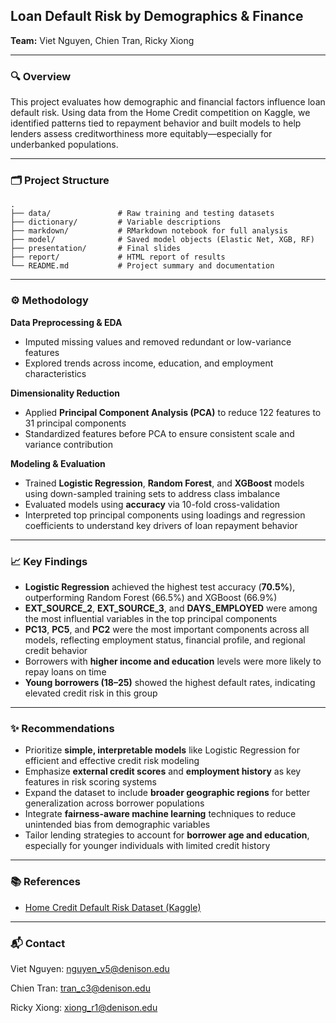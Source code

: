 ## Loan Default Risk by Demographics & Finance

**Team:** Viet Nguyen, Chien Tran, Ricky Xiong

---

### 🔍 Overview

This project evaluates how demographic and financial factors influence loan default risk. Using data from the Home Credit competition on Kaggle, we identified patterns tied to repayment behavior and built models to help lenders assess creditworthiness more equitably—especially for underbanked populations.

---

### 🗂 Project Structure

```
.
├── data/               # Raw training and testing datasets
├── dictionary/         # Variable descriptions
├── markdown/           # RMarkdown notebook for full analysis
├── model/              # Saved model objects (Elastic Net, XGB, RF)
├── presentation/       # Final slides
├── report/             # HTML report of results
└── README.md           # Project summary and documentation
```

---

### ⚙️ Methodology

**Data Preprocessing & EDA**

* Imputed missing values and removed redundant or low-variance features
* Explored trends across income, education, and employment characteristics

**Dimensionality Reduction**

* Applied **Principal Component Analysis (PCA)** to reduce 122 features to 31 principal components
* Standardized features before PCA to ensure consistent scale and variance contribution

**Modeling & Evaluation**

* Trained **Logistic Regression**, **Random Forest**, and **XGBoost** models using down-sampled training sets to address class imbalance
* Evaluated models using **accuracy** via 10-fold cross-validation
* Interpreted top principal components using loadings and regression coefficients to understand key drivers of loan repayment behavior

---

### 📈 Key Findings

* **Logistic Regression** achieved the highest test accuracy (**70.5%**), outperforming Random Forest (66.5%) and XGBoost (66.9%)
* **EXT\_SOURCE\_2**, **EXT\_SOURCE\_3**, and **DAYS\_EMPLOYED** were among the most influential variables in the top principal components
* **PC13**, **PC5**, and **PC2** were the most important components across all models, reflecting employment status, financial profile, and regional credit behavior
* Borrowers with **higher income and education** levels were more likely to repay loans on time
* **Young borrowers (18–25)** showed the highest default rates, indicating elevated credit risk in this group

---

### ✨ Recommendations

* Prioritize **simple, interpretable models** like Logistic Regression for efficient and effective credit risk modeling
* Emphasize **external credit scores** and **employment history** as key features in risk scoring systems
* Expand the dataset to include **broader geographic regions** for better generalization across borrower populations
* Integrate **fairness-aware machine learning** techniques to reduce unintended bias from demographic variables
* Tailor lending strategies to account for **borrower age and education**, especially for younger individuals with limited credit history

---

### 📚 References

* [Home Credit Default Risk Dataset (Kaggle)](https://www.kaggle.com/c/home-credit-default-risk)

---

### 📬 Contact

Viet Nguyen: [nguyen\_v5@denison.edu](mailto:nguyen_v5@denison.edu)

Chien Tran: [tran\_c3@denison.edu](mailto:tran_c3@denison.edu)

Ricky Xiong: [xiong\_r1@denison.edu](mailto:xiong_r1@denison.edu)
